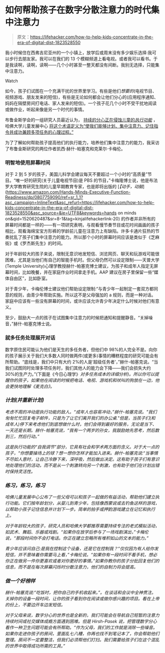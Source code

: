 # 如何帮助孩子在数字分散注意力的时代集中注意力

> 原文：<https://lifehacker.com/how-to-help-kids-concentrate-in-the-era-of-digital-dist-1823528550>

我小时候住在西弗吉尼亚州的一个小镇上，放学后或周末没有多少娱乐选择:我可以步行去朋友家。我可以在我们的 13 个模糊频道上看电视。或者我可以看书。于是我读啊，读啊，读啊——几个小时甚至一整天都没有间断。我别无选择，只能集中注意力。

Watch

如今，孩子们试图在一个充满干扰的世界里学习。有些是他们*想要的*(电视节目、视频游戏、朋友发来的短信)，有些是无论如何都会让他们分心的(应用程序通知、妈妈在隔壁房间打电话、家人发来的短信)。一个孩子花几个小时不受干扰地阅读或做作业，听起来像是另一个时代的事情。

布鲁金斯学会的一组研究人员最近认为， [持续的分心正在侵蚀儿童的*执行功能*](https://www.brookings.edu/blog/education-plus-development/2018/03/01/meet-executive-function-how-to-learn-in-the-age-of-information-overload/) ，哈佛大学儿童发展中心 [将这个术语定义为“使我们能够计划、集中注意力、记住指令并成功兼顾多项任务的心理过程。”](https://developingchild.harvard.edu/science/key-concepts/executive-function/)

为了了解如何帮助孩子提高他们的执行能力，培养他们集中注意力的能力，我采访了布鲁金斯研究的两位作者凯西·赫什-帕塞克和克莱尔·卡梅伦。

### 明智地使用屏幕时间

对于 2 到 5 岁的孩子，美国儿科学会建议每天不要超过一个小时的“高质量”节目。“唯一好的研究(关于儿童电视节目)是 PBS 的节目，”卡梅隆博士说，他是布法罗大学教育研究生院的儿童早期教育专家，也是即将出版的 [*【动手，动脑*](https://www.amazon.com/Hands-Minds-Executive-Function-Readiness/dp/0807759090/ref=sr_1_1?asc_campaign=InlineText&asc_refurl=https://lifehacker.com/how-to-help-kids-concentrate-in-the-era-of-digital-dist-1823528550&asc_source=&ie=UTF8&keywords=hands on minds on&qid=1520620487&sr=8-1&tag=kinjalifehackerlink-20) 的作者并非所有的屏幕时间都是一样的——有一项研究表明，与观看慢节奏节目或花时间画画的孩子相比，观看海绵宝宝方形裤的学龄前儿童在注意力上有缺陷。许多卡通片狂热的节奏扰乱了孩子们集中注意力的能力。所以那个小时的屏幕时间应该是类似于《芝麻街》或《罗杰斯先生》的时间。

对于年龄较大的孩子来说，限制无意识地发短信、浏览网页、聊天和玩游戏可能很困难，尤其是当他们有自己的智能手机时。但父母仍然可以设定限制——天普大学(Temple University)心理学教授赫什-帕塞克博士建议，为孩子和成年人指定无屏幕时间，比如晚餐，并在家庭作业时间拿走手机。AAP 建议在房子里保留一些“媒体自由区”，比如卧室。

对于青少年，卡梅伦博士建议他们帮助设定限制:“与青少年一起制定一套双方都同意的规则，由青少年帮助实施。所以这不是父母强加的 a 规则，而是一种对话。家庭中应该有一些没有屏幕的时间，或许应该允许青少年决定什么时候对他们有意义。

至少，鼓励大一点的孩子在试图集中注意力的时候把通知和提醒静音。“关掉噪音，”赫什-帕塞克博士说。

### 就多任务处理展开对话

数字原住民可能认为他们是天生的多任务者，但他们中 98%的人完全不是。向你的孩子展示关于我们大多数人同时做两件(或更多)事情的糟糕程度的研究可能会有所帮助。“底线是，我们中只有大约 2%的人是‘超级任务者’，”赫什-帕塞克说。“当我们试图同时处理多项任务时，我们其他人的能力会下降——我们会损失大约 30%的生产力。”(下面是《今日心理学》[](https://www.psychologytoday.com/blog/brain-wise/201209/the-true-cost-multi-tasking)*对多任务成本的详细分析)。所以你可以提醒你的孩子，如果他在阅读的时候把电话、电视、游戏机和吠叫的狗放在一边，他会更快地理解《麦克白》。*

### *计划(并重新计划)*

*考虑不周的冲动是执行功能的敌人。“成年人也容易冲动，”赫什-帕塞克说。"我们匆匆忙忙回复电子邮件，只是为了让它们离开我们的办公桌."但是，当孩子们(和成年人)停下来考虑他们到底想做什么时，他们会得到最好的服务，无论是当下、一天还是长期。赫什-帕塞克说，“我有一个两岁的孙女，我鼓励她先思考，然后数到三，*然后*行动。”*

*这是执行功能的“自我调节”部分，它具有社会和学术两方面的含义。对于大一点的孩子，“你想要操场上的球？想一想你怎样才能加入进来。赫什-帕塞克说:“当事情不尽如人意时，让自己冷静下来，深呼吸，然后做出决定。这有助于孩子们有意识地处理他们的活动，而不是从一个刺激转向另一个刺激，也有助于他们在计划出错时保持灵活性。*

### *练习，练习，练习*

*哈佛儿童发展中心公布了一些父母可以和孩子一起做的有益活动，帮助他们建立执行功能。它们按年龄划分，从婴儿到青少年，包括像西蒙说或去钓鱼这样的游戏，以帮助小孩子记住信息并计划下一步。简单的拍手或押韵游戏建立在记忆和执行上。*

*对于年龄较大的孩子，研究人员和哈佛大学都推荐需要持续专注的老式模拟活动，如武术、舞蹈、乐器或戏剧。“如果你在放学后参与了一场戏剧演出，”卡梅伦说，“那段时间你不会打电话。你正在建立忽略所有堆积如山的文本的能力。”*

*青少年应该问自己:是我在控制这个设备，还是它在控制我？“仅仅因为有人给你发短信，并不意味着你需要马上看，”卡梅伦说。“如果你有一段时间不看手机，想必你正在做另一件你更喜欢或者对你更好的事情。”如果你教你的孩子分批回复他们的信息，而不是在每次屏幕闪烁时分散注意力，他们的自制力将会提高。*

### ***做一个好榜样***

*赫什-帕塞克说:“吃饭时，把你自己的手机收起来。”。在谈话和会议中全神贯注。关掉你的设备一段时间，让你的孩子看到你在阅读或做你感兴趣的项目。看在上帝的份上，不要边开车边发短信。*

*对于父母来说，数字分心的世界也是全新的，我们可能会在导航自己短暂的注意力持续时间或社交媒体成瘾方面遇到困难。但是 Hirsh-Pasek 说，把管理数字分心看作一种卫生问题可能会有所帮助。“作为父母，我们的工作就是消除一些噪音。如果你走进你孩子的房间，里面乱七八糟，你再也找不到笔记本了，你会帮助他们整理。房间不一定要整洁，但我们必须帮他们打扫。我们需要给孩子们在这个混乱的世界中取得成功所需的工具。”*
